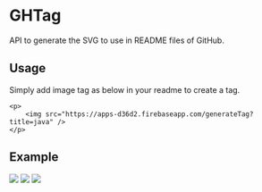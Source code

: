# GHTag

API to generate the SVG to use in README files of GitHub.

## Usage
Simply add image tag as below in your readme to create a tag.

```
<p>
    <img src="https://apps-d36d2.firebaseapp.com/generateTag?title=java" />
</p>
```
 
 ## Example
 <p>
  <img src="https://apps-d36d2.firebaseapp.com/generateTag?title=Java" /> 
  <img src="https://apps-d36d2.firebaseapp.com/generateTag?title=C#" /> 
  <img src="https://apps-d36d2.firebaseapp.com/generateTag?title=Spring" /> 
</p>
